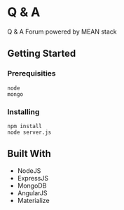 # Q & A
Q &amp; A Forum powered by MEAN stack
## Getting Started

### Prerequisities

```
node
mongo
```

### Installing

```
npm install
node server.js
```
## Built With

* NodeJS
* ExpressJS
* MongoDB
* AngularJS
* Materialize
